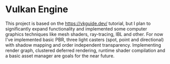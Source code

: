 # Vulkan Engine
This project is based on the https://vkguide.dev/ tutorial, but I plan to significantly expand functionality and implemented some computer graphics techniques 
like mesh shaders, ray-tracing, IBL and other. For now I've implemented basic PBR, three light casters (spot, point and directional) with shadow mapping and
order independent transparency. Implementing render graph, clustered deferred rendering, runtime shader compilation and a basic asset manager are goals for the near future.
